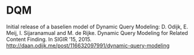 # DQM

Initial release of a baselien model of Dynamic Query Modeling:
D. Odijk, E. Meij, I. Sijaranamual and M. de Rijke. Dynamic Query Modeling for Related Content Finding. In SIGIR ’15, 2015. 
http://daan.odijk.me/post/116632097991/dynamic-query-modeling
